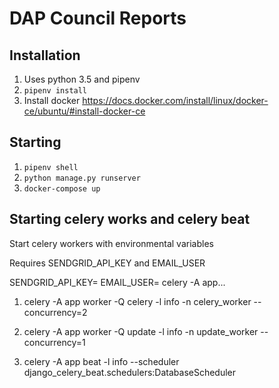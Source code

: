 # DAP Council Reports



## Installation

1) Uses python 3.5 and pipenv
2) `pipenv install`
3) Install docker https://docs.docker.com/install/linux/docker-ce/ubuntu/#install-docker-ce


## Starting

1) `pipenv shell`
2) `python manage.py runserver`
3) `docker-compose up`


## Starting celery works and celery beat

Start celery workers with environmental variables

Requires SENDGRID_API_KEY and EMAIL_USER

SENDGRID_API_KEY=<variable> EMAIL_USER=<variable> celery -A app...


1) <env variables> celery -A app worker -Q celery -l info -n celery_worker --concurrency=2

2) <env variables> celery -A app worker -Q update -l info -n update_worker --concurrency=1

3) celery -A app beat -l info --scheduler django_celery_beat.schedulers:DatabaseScheduler

